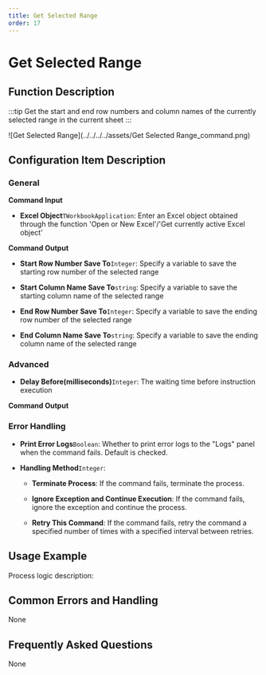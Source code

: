 ```yaml
---
title: Get Selected Range
order: 17
---
```


# Get Selected Range

## Function Description

:::tip 
Get the start and end row numbers and column names of the currently selected range in the current sheet
:::

![Get Selected Range](../../../../assets/Get Selected Range_command.png)

## Configuration Item Description

### General

**Command Input**

- **Excel Object**`TWorkbookApplication`: Enter an Excel object obtained through the function 'Open or New Excel'/'Get currently active Excel object'


**Command Output**

- **Start Row Number Save To**`Integer`: Specify a variable to save the starting row number of the selected range

- **Start Column Name Save To**`string`: Specify a variable to save the starting column name of the selected range

- **End Row Number Save To**`Integer`: Specify a variable to save the ending row number of the selected range

- **End Column Name Save To**`string`: Specify a variable to save the ending column name of the selected range

### Advanced

- **Delay Before(milliseconds)**`Integer`: The waiting time before instruction execution


**Command Output**

### Error Handling

- **Print Error Logs**`Boolean`: Whether to print error logs to the "Logs" panel when the command fails. Default is checked. 

- **Handling Method**`Integer`:

    - **Terminate Process**: If the command fails, terminate the process.

    - **Ignore Exception and Continue Execution**: If the command fails, ignore the exception and continue the process.

    - **Retry This Command**: If the command fails, retry the command a specified number of times with a specified interval between retries.

## Usage Example

Process logic description:

## Common Errors and Handling

None

## Frequently Asked Questions

None

